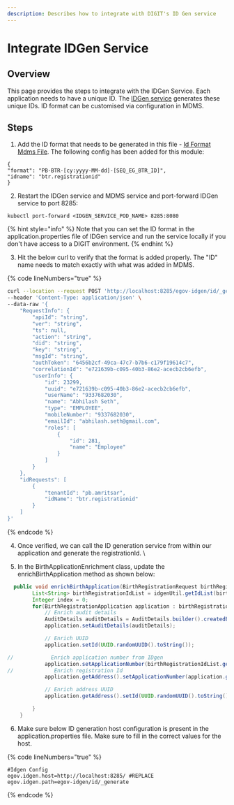 ```yaml
---
description: Describes how to integrate with DIGIT's ID Gen service
---
```


# Integrate IDGen Service

## Overview

This page provides the steps to integrate with the IDGen Service. Each application needs to have a unique ID. The [IDGen service](../../../../platform/core-services/id-generation-service.md) generates these unique IDs. ID format can be customised via configuration in MDMS.&#x20;

## Steps

1. Add the ID format that needs to be generated in this file - [Id Format Mdms File](https://github.com/egovernments/egov-mdms-data/blob/DEV/data/pb/common-masters/IdFormat.json). The following config has been added for this module:

```
{
"format": "PB-BTR-[cy:yyyy-MM-dd]-[SEQ_EG_BTR_ID]",
"idname": "btr.registrationid"
}
```

2. Restart the IDGen service and MDMS service and port-forward IDGen service to port 8285:

```
kubectl port-forward <IDGEN_SERVICE_POD_NAME> 8285:8080
```

{% hint style="info" %}
Note that you can set the ID format  in the application.properties file of IDGen service and run the service locally if you don't have access to a DIGIT environment.&#x20;
{% endhint %}

3. Hit the below curl to verify that the format is added properly. The "ID" name needs to match exactly with what was added in MDMS.

{% code lineNumbers="true" %}
```bash
curl --location --request POST 'http://localhost:8285/egov-idgen/id/_generate' \
--header 'Content-Type: application/json' \
--data-raw '{
    "RequestInfo": {
        "apiId": "string",
        "ver": "string",
        "ts": null,
        "action": "string",
        "did": "string",
        "key": "string",
        "msgId": "string",
        "authToken": "6456b2cf-49ca-47c7-b7b6-c179f19614c7",
        "correlationId": "e721639b-c095-40b3-86e2-acecb2cb6efb",
        "userInfo": {
            "id": 23299,
            "uuid": "e721639b-c095-40b3-86e2-acecb2cb6efb",
            "userName": "9337682030",
            "name": "Abhilash Seth",
            "type": "EMPLOYEE",
            "mobileNumber": "9337682030",
            "emailId": "abhilash.seth@gmail.com",
            "roles": [
                {
                    "id": 281,
                    "name": "Employee"
                }
            ]
        }
    },
    "idRequests": [
        {
            "tenantId": "pb.amritsar",
            "idName": "btr.registrationid"
        }
    ]
}'
```
{% endcode %}

4. Once verified, we can call the ID generation service from within our application and generate the registrationId. \

5. In the BirthApplicationEnrichment class, update the enrichBirthApplication method as shown below:

```java
  public void enrichBirthApplication(BirthRegistrationRequest birthRegistrationRequest) {
        List<String> birthRegistrationIdList = idgenUtil.getIdList(birthRegistrationRequest.getRequestInfo(), birthRegistrationRequest.getBirthRegistrationApplications().get(0).getTenantId(), "btr.registrationid", "", birthRegistrationRequest.getBirthRegistrationApplications().size());
        Integer index = 0;
        for(BirthRegistrationApplication application : birthRegistrationRequest.getBirthRegistrationApplications()){
            // Enrich audit details
            AuditDetails auditDetails = AuditDetails.builder().createdBy(birthRegistrationRequest.getRequestInfo().getUserInfo().getUuid()).createdTime(System.currentTimeMillis()).lastModifiedBy(birthRegistrationRequest.getRequestInfo().getUserInfo().getUuid()).lastModifiedTime(System.currentTimeMillis()).build();
            application.setAuditDetails(auditDetails);

            // Enrich UUID
            application.setId(UUID.randomUUID().toString());

//            Enrich application number from IDgen
            application.setApplicationNumber(birthRegistrationIdList.get(index++));
//             Enrich registration Id
            application.getAddress().setApplicationNumber(application.getId());

            // Enrich address UUID
            application.getAddress().setId(UUID.randomUUID().toString());

        }
    }
```

6. Make sure below ID generation host configuration is present in the application.properties file. Make sure to fill in the correct values for the host.

{% code lineNumbers="true" %}
```properties
#Idgen Config
egov.idgen.host=http://localhost:8285/ #REPLACE
egov.idgen.path=egov-idgen/id/_generate
```
{% endcode %}
